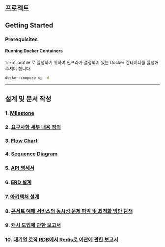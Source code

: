 ## 프로젝트

## Getting Started

### Prerequisites

#### Running Docker Containers

`local` profile 로 실행하기 위하여 인프라가 설정되어 있는 Docker 컨테이너를 실행해주셔야 합니다.

```bash
docker-compose up -d
```
---
## 설계 및 문서 작성

### 1. [Milestone](https://github.com/yangahh/concert-ticket-reservation/wiki/01.-Milestone)
### 2. [요구사항 세부 내용 정의](https://github.com/yangahh/concert-ticket-reservation/wiki/02.-%EC%9A%94%EA%B5%AC%EC%82%AC%ED%95%AD-%EC%84%B8%EB%B6%80-%EB%82%B4%EC%9A%A9-%EC%A0%95%EC%9D%98)
### 3. [Flow Chart](https://github.com/yangahh/concert-ticket-reservation/wiki/03.-UML-%E2%80%90-%ED%94%8C%EB%A1%9C%EC%9A%B0-%EC%B0%A8%ED%8A%B8)
### 4. [Sequence Diagram](https://github.com/yangahh/concert-ticket-reservation/wiki/04.-UML-%E2%80%90-%EC%8B%9C%ED%80%80%EC%8A%A4-%EB%8B%A4%EC%9D%B4%EC%96%B4%EA%B7%B8%EB%9E%A8)
### 5. [API 명세서](https://github.com/yangahh/concert-ticket-reservation/wiki/05.-API-%EB%AA%85%EC%84%B8%EC%84%9C)
### 6. [ERD 설계](https://github.com/yangahh/concert-ticket-reservation/wiki/06.-ERD-%EC%84%A4%EA%B3%84)
### 7. [아키텍처 설계](https://github.com/yangahh/concert-ticket-reservation/wiki/07.-%EC%95%84%ED%82%A4%ED%85%8D%EC%B3%90-%EA%B5%AC%EC%A1%B0-%EC%84%A4%EA%B3%84)
### 8. [콘서트 예매 서비스의 동시성 문제 파악 및 최적화 방안 탐색](https://github.com/yangahh/concert-ticket-reservation/wiki/08.-%EB%8F%99%EC%8B%9C%EC%84%B1-%EC%9D%B4%EC%8A%88%EC%97%90-%EB%8C%80%ED%95%9C-%EB%B6%84%EC%84%9D)
### 9. [캐시 도입에 관한 보고서](https://github.com/yangahh/concert-ticket-reservation/wiki/09.-%EC%BD%98%EC%84%9C%ED%8A%B8-%EC%98%88%EB%A7%A4-%EC%84%9C%EB%B9%84%EC%8A%A4%EC%97%90-%EC%BA%90%EC%8B%9C-%EB%8F%84%EC%9E%85)
### 10. [대기열 로직 RDB에서 Redis로 이관에 관한 보고서](https://github.com/yangahh/concert-ticket-reservation/wiki/10.-%EB%8C%80%EA%B8%B0%EC%97%B4-RDB%EC%97%90%EC%84%9C-Redis%EB%A1%9C-%EC%9D%B4%EA%B4%80)

